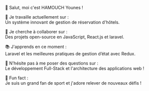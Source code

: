 👋 Salut, moi c'est HAMOUCH Younes ! 

🚀 Je travaille actuellement sur :  
Un système innovant de gestion de réservation d'hôtels.    

🤝 Je cherche à collaborer sur :  
Des projets open-source en JavaScript, React.js et laravel.  

📚 J'apprends en ce moment :  
Laravel et les meilleures pratiques de gestion d’état avec Redux.  

💬 N'hésite pas à me poser des questions sur :  
Le développement Full-Stack et l'architecture des applications web !  

🎾 Fun fact :  
Je suis un grand fan de sport et j'adore relever de nouveaux défis !  
  
